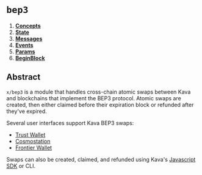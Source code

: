 <!--
order: 0
title: "BEP3 Overview"
parent:
  title: "bep3"
-->

# `bep3`

<!-- TOC -->
1. **[Concepts](01_concepts.md)**
2. **[State](02_state.md)**
3. **[Messages](03_messages.md)**
4. **[Events](04_events.md)**
5. **[Params](05_params.md)**
6. **[BeginBlock](06_begin_block.md)**

## Abstract

`x/bep3` is a module that handles cross-chain atomic swaps between Kava and blockchains that implement the BEP3 protocol. Atomic swaps are created, then either claimed before their expiration block or refunded after they've expired.

Several user interfaces support Kava BEP3 swaps:
- [Trust Wallet](https://trustwallet.com/)
- [Cosmostation](https://wallet.cosmostation.io/?network=kava)
- [Frontier Wallet](https://frontierwallet.com/)

Swaps can also be created, claimed, and refunded using Kava's [Javascript SDK](https://github.com/Kava-Labs/javascript-sdk) or CLI.
